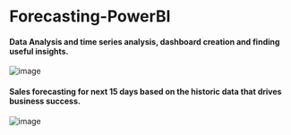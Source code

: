 # Forecasting-PowerBI
#### Data Analysis and time series analysis, dashboard creation and finding useful insights.

![image](https://github.com/Aanchal367/Forecasting-PowerBI/assets/84656965/e09857a0-2039-4168-a521-070a278aaebe)

#### Sales forecasting for next 15 days based on the historic data that drives business success.

![image](https://github.com/Aanchal367/Forecasting-PowerBI/assets/84656965/417601cf-7511-4e61-a46f-c1501a32c7b9)


